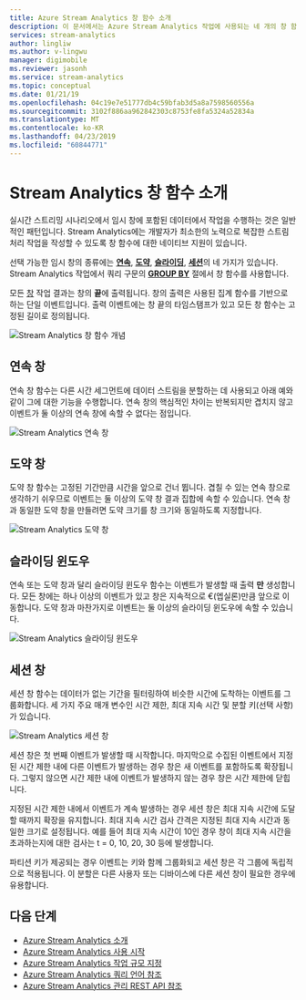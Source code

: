 ```yaml
---
title: Azure Stream Analytics 창 함수 소개
description: 이 문서에서는 Azure Stream Analytics 작업에 사용되는 네 개의 창 함수(연속, 도약, 슬라이딩, 세션)를 설명합니다.
services: stream-analytics
author: lingliw
ms.author: v-lingwu
manager: digimobile
ms.reviewer: jasonh
ms.service: stream-analytics
ms.topic: conceptual
ms.date: 01/21/19
ms.openlocfilehash: 04c19e7e51777db4c59bfab3d5a8a7598560556a
ms.sourcegitcommit: 3102f886aa962842303c8753fe8fa5324a52834a
ms.translationtype: MT
ms.contentlocale: ko-KR
ms.lasthandoff: 04/23/2019
ms.locfileid: "60844771"
---
```

# <a name="introduction-to-stream-analytics-windowing-functions"></a>Stream Analytics 창 함수 소개
실시간 스트리밍 시나리오에서 임시 창에 포함된 데이터에서 작업을 수행하는 것은 일반적인 패턴입니다. Stream Analytics에는 개발자가 최소한의 노력으로 복잡한 스트림 처리 작업을 작성할 수 있도록 창 함수에 대한 네이티브 지원이 있습니다.

선택 가능한 임시 창의 종류에는 [**연속**](https://msdn.microsoft.com/azure/stream-analytics/reference/tumbling-window-azure-stream-analytics), [**도약**](https://msdn.microsoft.com/azure/stream-analytics/reference/hopping-window-azure-stream-analytics), [**슬라이딩**](https://msdn.microsoft.com/azure/stream-analytics/reference/sliding-window-azure-stream-analytics), [**세션**](https://msdn.microsoft.com/azure/stream-analytics/reference/session-window-azure-stream-analytics)의 네 가지가 있습니다.  Stream Analytics 작업에서 쿼리 구문의 [**GROUP BY**](https://msdn.microsoft.com/azure/stream-analytics/reference/group-by-azure-stream-analytics) 절에서 창 함수를 사용합니다.

모든 [창](https://msdn.microsoft.com/azure/stream-analytics/reference/windowing-azure-stream-analytics) 작업 결과는 창의 **끝**에 출력됩니다. 창의 출력은 사용된 집계 함수를 기반으로 하는 단일 이벤트입니다. 출력 이벤트에는 창 끝의 타임스탬프가 있고 모든 창 함수는 고정된 길이로 정의됩니다. 

![Stream Analytics 창 함수 개념](media/stream-analytics-window-functions/stream-analytics-window-functions-conceptual.png)

## <a name="tumbling-window"></a>연속 창
연속 창 함수는 다른 시간 세그먼트에 데이터 스트림을 분할하는 데 사용되고 아래 예와 같이 그에 대한 기능을 수행합니다. 연속 창의 핵심적인 차이는 반복되지만 겹치지 않고 이벤트가 둘 이상의 연속 창에 속할 수 없다는 점입니다.

![Stream Analytics 연속 창](media/stream-analytics-window-functions/stream-analytics-window-functions-tumbling-intro.png)

## <a name="hopping-window"></a>도약 창
도약 창 함수는 고정된 기간만큼 시간을 앞으로 건너 뜁니다. 겹칠 수 있는 연속 창으로 생각하기 쉬우므로 이벤트는 둘 이상의 도약 창 결과 집합에 속할 수 있습니다. 연속 창과 동일한 도약 창을 만들려면 도약 크기를 창 크기와 동일하도록 지정합니다. 

![Stream Analytics 도약 창](media/stream-analytics-window-functions/stream-analytics-window-functions-hopping-intro.png)

## <a name="sliding-window"></a>슬라이딩 윈도우
연속 또는 도약 창과 달리 슬라이딩 윈도우 함수는 이벤트가 발생할 때 출력 **만** 생성합니다. 모든 창에는 하나 이상의 이벤트가 있고 창은 지속적으로 €(엡실론)만큼 앞으로 이동합니다. 도약 창과 마찬가지로 이벤트는 둘 이상의 슬라이딩 윈도우에 속할 수 있습니다.

![Stream Analytics 슬라이딩 윈도우](media/stream-analytics-window-functions/stream-analytics-window-functions-sliding-intro.png)

## <a name="session-window"></a>세션 창
세션 창 함수는 데이터가 없는 기간을 필터링하여 비슷한 시간에 도착하는 이벤트를 그룹화합니다. 세 가지 주요 매개 변수인 시간 제한, 최대 지속 시간 및 분할 키(선택 사항)가 있습니다.

![Stream Analytics 세션 창](media/stream-analytics-window-functions/stream-analytics-window-functions-session-intro.png)

세션 창은 첫 번째 이벤트가 발생할 때 시작합니다. 마지막으로 수집된 이벤트에서 지정된 시간 제한 내에 다른 이벤트가 발생하는 경우 창은 새 이벤트를 포함하도록 확장됩니다. 그렇지 않으면 시간 제한 내에 이벤트가 발생하지 않는 경우 창은 시간 제한에 닫힙니다.

지정된 시간 제한 내에서 이벤트가 계속 발생하는 경우 세션 창은 최대 지속 시간에 도달할 때까지 확장을 유지합니다. 최대 지속 시간 검사 간격은 지정된 최대 지속 시간과 동일한 크기로 설정됩니다. 예를 들어 최대 지속 시간이 10인 경우 창이 최대 지속 시간을 초과하는지에 대한 검사는 t = 0, 10, 20, 30 등에 발생합니다.

파티션 키가 제공되는 경우 이벤트는 키와 함께 그룹화되고 세션 창은 각 그룹에 독립적으로 적용됩니다. 이 분할은 다른 사용자 또는 디바이스에 다른 세션 창이 필요한 경우에 유용합니다.

## <a name="next-steps"></a>다음 단계
* [Azure Stream Analytics 소개](stream-analytics-introduction.md)
* [Azure Stream Analytics 사용 시작](stream-analytics-real-time-fraud-detection.md)
* [Azure  Stream Analytics 작업 규모 지정](stream-analytics-scale-jobs.md)
* [Azure  Stream Analytics 쿼리 언어 참조](https://msdn.microsoft.com/library/azure/dn834998.aspx)
* [Azure Stream Analytics 관리 REST API 참조](https://msdn.microsoft.com/library/azure/dn835031.aspx)

<!--Update_Description: update meta properties -->